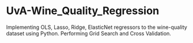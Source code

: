 # UvA-Wine_Quality_Regression
Implementing OLS, Lasso, Ridge, ElasticNet regressors to the wine-quality dataset using Python. Performing Grid Search and Cross Validation.
